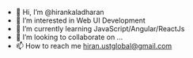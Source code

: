 - 👋 Hi, I’m @hirankaladharan
- 👀 I’m interested in Web UI Development
- 🌱 I’m currently learning JavaScript/Angular/ReactJs
- 💞️ I’m looking to collaborate on ...
- 📫 How to reach me hiran.ustglobal@gmail.com

<!---
hirankaladharan/hirankaladharan is a ✨ special ✨ repository because its `README.md` (this file) appears on your GitHub profile.
You can click the Preview link to take a look at your changes.
--->
